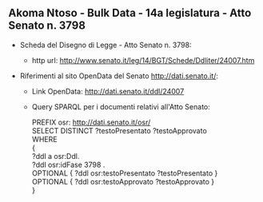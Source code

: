 ## Akoma Ntoso - Bulk Data - 14a legislatura - Atto Senato n. 3798 ##

* Scheda del Disegno di Legge - Atto Senato n. 3798:
	* http url: http://www.senato.it/leg/14/BGT/Schede/Ddliter/24007.htm

* Riferimenti al sito OpenData del Senato http://dati.senato.it/:
	* Link OpenData: http://dati.senato.it/ddl/24007
	* Query SPARQL per i documenti relativi all'Atto Senato:

        PREFIX osr: <http://dati.senato.it/osr/>  
		SELECT DISTINCT ?testoPresentato ?testoApprovato  
		WHERE  
		{  
		    ?ddl a osr:Ddl.  
		    ?ddl osr:idFase 3798 .  
		    OPTIONAL { ?ddl osr:testoPresentato ?testoPresentato }  
		    OPTIONAL { ?ddl osr:testoApprovato ?testoApprovato }  
		}
		